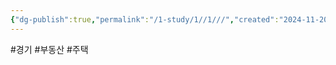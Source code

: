 ```yaml
---
{"dg-publish":true,"permalink":"/1-study/1//1///","created":"2024-11-20T21:02:27.049+09:00","updated":"2025-06-03T20:07:19.715+09:00"}
---
```


#경기 #부동산 #주택
